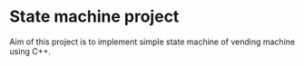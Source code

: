# State machine project

Aim of this project is to implement simple state machine of vending machine using C++.